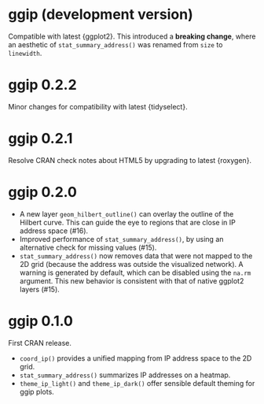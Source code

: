 # ggip (development version)

Compatible with latest {ggplot2}.
This introduced a **breaking change**, where an aesthetic of `stat_summary_address()` was renamed from `size` to `linewidth`.


# ggip 0.2.2

Minor changes for compatibility with latest {tidyselect}.


# ggip 0.2.1

Resolve CRAN check notes about HTML5 by upgrading to latest {roxygen}.


# ggip 0.2.0

* A new layer `geom_hilbert_outline()` can overlay the outline of the Hilbert curve. This can guide the eye to regions that are close in IP address space (#16).
* Improved performance of `stat_summary_address()`, by using an alternative check for missing values (#15).
* `stat_summary_address()` now removes data that were not mapped to the 2D grid (because the address was outside the visualized network). A warning is generated by default, which can be disabled using the `na.rm` argument. This new behavior is consistent with that of native ggplot2 layers (#15).


# ggip 0.1.0

First CRAN release.

* `coord_ip()` provides a unified mapping from IP address space to the 2D grid.
* `stat_summary_address()` summarizes IP addresses on a heatmap.
* `theme_ip_light()` and `theme_ip_dark()` offer sensible default theming for ggip plots.
